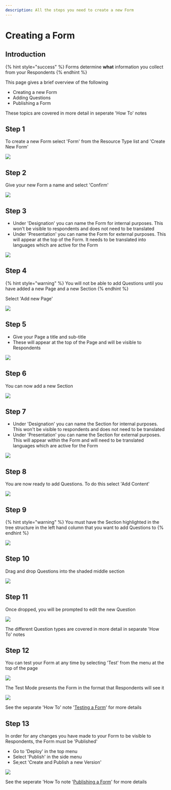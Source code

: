 ```yaml
---
description: All the steps you need to create a new Form
---
```


# Creating a Form

## Introduction

{% hint style="success" %}
Forms determine **what** information you collect from your Respondents
{% endhint %}

This page gives a brief overview of the following

* Creating a new Form
* Adding Questions
* Publishing a Form

These topics are covered in more detail in seperate 'How To' notes

## Step 1

To create a new Form select 'Form' from the Resource Type list and 'Create New Form'

![](<../../.gitbook/assets/image (320) (1) (1).png>)

## Step 2

Give your new Form a name and select 'Confirm'

![](<../../.gitbook/assets/image (321) (1) (1) (1).png>)

## Step 3

* Under 'Designation' you can name the Form for internal purposes.  This won't be visible to respondents and does not need to be translated
* Under 'Presentation' you can name the Form for external purposes.  This will appear at the top of the Form.  It needs to be translated into languages which are active for the Form

![](<../../.gitbook/assets/image (317) (1) (1).png>)

## Step 4

{% hint style="warning" %}
You will not be able to add Questions until you have added a new Page and a new Section
{% endhint %}

Select 'Add new Page'

![](<../../.gitbook/assets/image (301) (1) (1).png>)

## Step 5

* Give your Page a title and sub-title
* These will appear at the top of the Page and will be visible to Respondents

![](<../../.gitbook/assets/image (313) (1) (1).png>)

## Step 6

You can now add a new Section

![](<../../.gitbook/assets/image (318) (1) (1).png>)

## Step 7

* Under 'Designation' you can name the Section for internal purposes.  This won't be visible to respondents and does not need to be translated
* Under 'Presentation' you can name the Section for external purposes.  This will appear within the Form and will need to be translated languages which are active for the Form

![](<../../.gitbook/assets/image (303) (1) (1).png>)

## Step 8

You are now ready to add Questions.  To do this select 'Add Content'

![](<../../.gitbook/assets/image (312) (1).png>)

## Step 9

{% hint style="warning" %}
You must have the Section highlighted in the tree structure in the left hand column that you want to add Questions to
{% endhint %}

![](<../../.gitbook/assets/image (311) (1).png>)

## Step 10

Drag and drop Questions into the shaded middle section

![](<../../.gitbook/assets/image (300) (1).png>)

## Step 11

Once dropped, you will be prompted to edit the new Question&#x20;

![](<../../.gitbook/assets/image (302) (1).png>)

The different Question types are covered in more detail in separate 'How To' notes

## Step 12

You can test your Form at any time by selecting 'Test' from the menu at the top of the page

![](<../../.gitbook/assets/image (324) (1) (1).png>)

The Test Mode presents the Form in the format that Respondents will see it

![](<../../.gitbook/assets/image (301) (1).png>)

See the separate 'How To' note '[Testing a Form](https://app.gitbook.com/o/-LCmmrbb3mPcyvxukobx/s/-LDglCKkoaiLL-wpvCjA/c/kjEpt7kq2p2GIogt0eWt/how-to-guides/forms/testing-a-form)' for more details

## Step 13

In order for any changes you have made to your Form to be visible to Respondents, the Form must be 'Published'

* Go to 'Deploy' in the top menu
* Select 'Publish' in the side menu
* Se;ect 'Create and Publish a new Version'&#x20;

&#x20;

![](<../../.gitbook/assets/image (322) (1).png>)

See the seperate 'How To note '[Publishing a Form](https://app.gitbook.com/o/-LCmmrbb3mPcyvxukobx/s/-LDglCKkoaiLL-wpvCjA/c/kjEpt7kq2p2GIogt0eWt/how-to-guides/forms/publishing-a-form)' for more details

